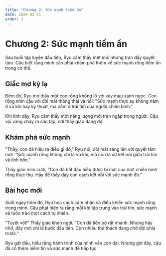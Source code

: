 ```yaml
---
title: "Chương 2: Sức mạnh tiềm ẩn"
date: 2024-03-21
order: 2
---
```


# Chương 2: Sức mạnh tiềm ẩn

Sau buổi tập luyện đầu tiên, Ryu cảm thấy mệt mỏi nhưng tràn đầy quyết tâm. Cậu biết rằng mình cần phải khám phá thêm về sức mạnh rồng tiềm ẩn trong cơ thể.

## Giấc mơ kỳ lạ

Đêm đó, Ryu mơ thấy một con rồng khổng lồ với vảy màu xanh ngọc. Con rồng nhìn cậu với đôi mắt thông thái và nói: "Sức mạnh thực sự không nằm ở vũ khí hay kỹ thuật, mà nằm ở trái tim của người chiến binh."

Khi tỉnh dậy, Ryu cảm thấy một năng lượng mới tràn ngập trong người. Cậu vội vàng chạy ra sân tập, nơi thầy giáo đang đợi.

## Khám phá sức mạnh

"Thầy, con đã hiểu ra điều gì đó," Ryu nói, đôi mắt sáng lên với quyết tâm mới. "Sức mạnh rồng không chỉ là vũ khí, mà còn là sự kết nối giữa trái tim và linh hồn."

Thầy giáo mỉm cười, "Con đã bắt đầu hiểu được bí mật của một chiến binh rồng thực thụ. Hãy để thầy dạy con cách kết nối với sức mạnh đó."

## Bài học mới

Suốt ngày hôm đó, Ryu học cách cảm nhận và điều khiển sức mạnh rồng trong mình. Cậu phát hiện ra rằng mỗi khi tập trung vào trái tim, sức mạnh sẽ tuôn trào một cách tự nhiên.

"Tuyệt vời!" Thầy giáo khen ngợi. "Con đã tiến bộ rất nhanh. Nhưng hãy nhớ, đây mới chỉ là bước đầu tiên. Còn nhiều thử thách đang chờ đợi phía trước."

Ryu gật đầu, hiểu rằng hành trình của mình vẫn còn dài. Nhưng giờ đây, cậu đã có thêm niềm tin và sức mạnh để tiếp tục. 